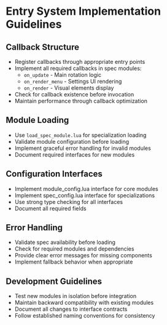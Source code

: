 # Entry System Implementation Guidelines

## Callback Structure
- Register callbacks through appropriate entry points
- Implement all required callbacks in spec modules:
  - `on_update` - Main rotation logic
  - `on_render_menu` - Settings UI rendering
  - `on_render` - Visual elements display
- Check for callback existence before invocation
- Maintain performance through callback optimization

## Module Loading
- Use `load_spec_module.lua` for specialization loading
- Validate module configuration before loading
- Implement graceful error handling for invalid modules
- Document required interfaces for new modules

## Configuration Interfaces
- Implement module_config.lua interface for core modules
- Implement spec_config.lua interface for specializations
- Use strong type checking for all interfaces
- Document all required fields

## Error Handling
- Validate spec availability before loading
- Check for required modules and dependencies
- Provide clear error messages for missing components
- Implement fallback behavior when appropriate

## Development Guidelines
- Test new modules in isolation before integration
- Maintain backward compatibility with existing modules
- Document all changes to interface contracts
- Follow established naming conventions for consistency